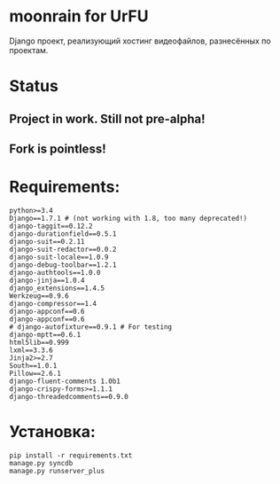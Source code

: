 moonrain for UrFU
=================


Django проект, реализующий хостинг видеофайлов, разнесённых по проектам.

Status
======

## Project in work. Still not pre-alpha!
## Fork is pointless!
    

Requirements:
=============

    python>=3.4
    Django==1.7.1 # (not working with 1.8, too many deprecated!)
    django-taggit==0.12.2
    django-durationfield==0.5.1
    django-suit==0.2.11
    django-suit-redactor==0.0.2
    django-suit-locale==1.0.9
    django-debug-toolbar==1.2.1
    django-authtools==1.0.0
    django-jinja==1.0.4
    django_extensions==1.4.5
    Werkzeug==0.9.6
    django-compressor==1.4
    django-appconf==0.6
    django-appconf==0.6
    # django-autofixture==0.9.1 # For testing
    django-mptt==0.6.1
    html5lib==0.999
    lxml==3.3.6
    Jinja2>=2.7
    South==1.0.1
    Pillow==2.6.1
    django-fluent-comments 1.0b1
    django-crispy-forms>=1.1.1
    django-threadedcomments==0.9.0

Установка:
=========
    pip install -r requirements.txt
    manage.py syncdb
    manage.py runserver_plus

